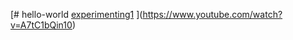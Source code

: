 [# hello-world
[experimenting1](https://www.youtube.com/watch?v=A7tC1bQin10)
](https://www.youtube.com/watch?v=A7tC1bQin10)

